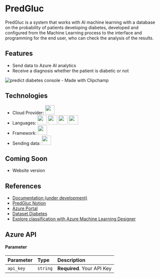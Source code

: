 
# PredGluc

PredGluc is a system that works with AI machine learning with a database on the probability of patients developing diabetes, developed and configured from the Machine Learning process to the interface and programming for the end user, who can check the analysis of the results.
## Features

- Send data to Azure AI analytics
- Receive a diagnosis whether the patient is diabetic or not

![predict diabetes console - Made with Clipchamp](https://github.com/afonsedev/PredGluc-Diabetes-IA/assets/155216314/f2bf7adf-f3f2-49b8-be5c-94968bb4dc12)



## Technologies
- Cloud Provider: <img src="https://cdn.jsdelivr.net/gh/devicons/devicon@latest/icons/azure/azure-original.svg" width="30" height="30" /> 
- Languages: <img src="https://cdn.jsdelivr.net/gh/devicons/devicon@latest/icons/csharp/csharp-original.svg" width="30" height="30"/>  <img src="https://cdn.jsdelivr.net/gh/devicons/devicon@latest/icons/html5/html5-original.svg" width="30" height="30" /> <img src="https://cdn.jsdelivr.net/gh/devicons/devicon@latest/icons/css3/css3-original.svg" width="30" height="30" /> <img src="https://cdn.jsdelivr.net/gh/devicons/devicon@latest/icons/javascript/javascript-original.svg" width="30" height="30" />  
- Framework: <img src="https://cdn.jsdelivr.net/gh/devicons/devicon@latest/icons/dot-net/dot-net-original-wordmark.svg" width="30" height="30" />
- Sending data: <img src="https://cdn.jsdelivr.net/gh/devicons/devicon@latest/icons/json/json-original.svg" width="30" height="30"/>


## Coming Soon
- Website version
          
## References

- [Documentation (under development)]()
- [PredGluc Notion](https://www.notion.so/PredGluc-433e653b1e814a94a1f2233c26d30d82?pvs=4)
- [Azure Portal](https://azure.microsoft.com/pt-br/)
- [Dataset Diabetes](https://raw.githubusercontent.com/MicrosoftLearning/mslearn-ai-fundamentals/main/data/ml/diabetes.csv)
- [Explore classification with Azure Machine Learning Designer](https://microsoftlearning.github.io/AI-900-AIFundamentals/instructions/02b-create-classification-model.html)
## Azure API

#### Parameter
| Parameter  | Type      | Description                           |
| :---------- | :--------- | :---------------------------------- |
| `api_key` | `string` | **Required**. Your API Key |
